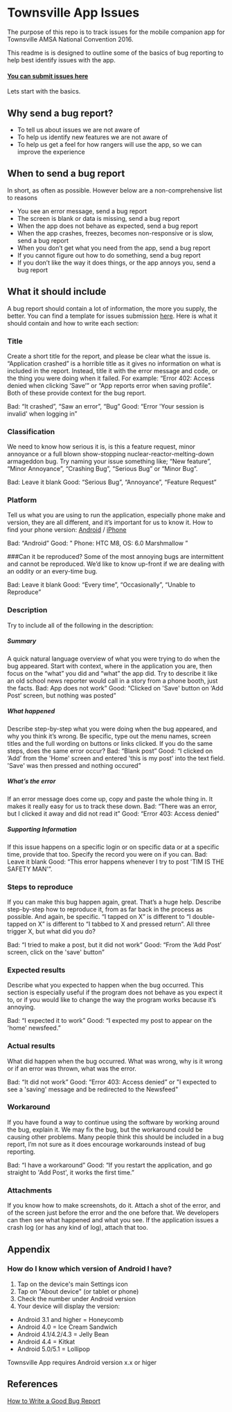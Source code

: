 # Townsville App Issues
The purpose of this repo is to track issues for the mobile companion app for Townsville AMSA National Convention 2016.

This readme is is designed to outline some of the basics of bug reporting to help best identify issues with the app.

#### [You can submit issues here](https://github.com/KrisnelC/townsville-app-issues/issues)

Lets start with the basics.

## Why send a bug report?
* To tell us about issues we are not aware of
* To help us identify new features we are not aware of
* To help us get a feel for how rangers will use the app, so we can improve the experience

## When to send a bug report
In short, as often as possible. However below are a non-comprehensive list to reasons
* You see an error message, send a bug report
* The screen is blank or data is missing, send a bug report
* When the app does not behave as expected, send a bug report
* When the app crashes, freezes, becomes non-responsive or is slow, send a bug report
* When you don’t get what you need from the app, send a bug report
* If you cannot figure out how to do something, send a bug report
* If you don’t like the way it does things, or the app annoys you, send a bug report

## What it should include

A bug report should contain a lot of information, the more you supply, the better. You can find a template for issues submission [here](). Here is what it should contain and how to write each section:

### Title
Create a short title for the report, and please be clear what the issue is. “Application crashed” is a horrible title as it gives no information on what is included in the report. Instead, title it with the error message and code, or the thing you were doing when it failed. For example: “Error 402: Access denied when clicking ‘Save’” or “App reports error when saving profile”. Both of these provide context for the bug report.

Bad: “It crashed”, “Saw an error”, “Bug”
Good: “Error 'Your session is invalid' when logging in”

### Classification
We need to know how serious it is, is this a feature request, minor annoyance or a full blown show-stopping nuclear-reactor-melting-down armageddon bug. Try naming your issue something like; “New feature”, “Minor Annoyance”, “Crashing Bug”, “Serious Bug” or “Minor Bug”.

Bad: Leave it blank
Good: “Serious Bug”, “Annoyance”, “Feature Request”

### Platform
Tell us what you are using to run the application, especially phone make and version, they are all different, and it’s important for us to know it.
How to find your phone version:  [Android](#-how-do-i-know-which-version-of-android-i-have) / [iPhone](https://support.apple.com/en-au/HT201685)

Bad: “Android”
Good: " Phone: HTC M8, OS: 6.0 Marshmallow ”

###Can it be reproduced?
Some of the most annoying bugs are intermittent and cannot be reproduced. We’d like to know up-front if we are dealing with an oddity or an every-time bug.

Bad: Leave it blank
Good: “Every time”, “Occasionally”, “Unable to Reproduce”
### Description
Try to include all of the following in the description:

##### Summary
A quick natural language overview of what you were trying to do when the bug appeared. Start with context, where in the application you are, then focus on the “what” you did and “what” the app did. Try to describe it like an old school news reporter would call in a story from a phone booth, just the facts.
Bad: App does not work”
Good: “Clicked on 'Save' button on ‘Add Post’ screen, but nothing was posted”

##### What happened
Describe step-by-step what you were doing when the bug appeared, and why you think it’s wrong. Be specific, type out the menu names, screen titles and the full wording on buttons or links clicked. If you do the same steps, does the same error occur?
Bad: “Blank post”
Good: “I clicked on ‘Add’ from the 'Home' screen and entered 'this is my post' into the text field. 'Save' was then pressed and nothing occured”

##### What’s the error
 If an error message does come up, copy and paste the whole thing in. It makes it really easy for us to track these down.
Bad: “There was an error, but I clicked it away and did not read it”
Good: “Error 403: Access denied”

##### Supporting Information
If this issue happens on a specific login or on specific data or at a specific time, provide that too. Specify the record you were on if you can.
Bad: Leave it blank
Good: “This error happens whenever I try to post 'TIM IS THE SAFETY MAN'”.

### Steps to reproduce
If you can make this bug happen again, great. That’s a huge help. Describe step-by-step how to reproduce it, from as far back in the process as possible. And again, be specific. “I tapped on X” is different to “I double-tapped on X” is different to “I tabbed to X and pressed return”. All three trigger X, but what did you do?

Bad: “I tried to make a post, but it did not work”
Good: “From the ‘Add Post’ screen, click on the 'save' button”

### Expected results
Describe what you expected to happen when the bug occurred. This section is especially useful if the program does not behave as you expect it to, or if you would like to change the way the program works because it’s annoying.

Bad: “I expected it to work”
Good: “I expected my post to appear on the 'home' newsfeed.”

### Actual results
What did happen when the bug occurred. What was wrong, why is it wrong or if an error was thrown, what was the error.

Bad: “It did not work”
Good: “Error 403: Access denied” or "I expected to see a 'saving' message and be redirected to the Newsfeed"

### Workaround
If you have found a way to continue using the software by working around the bug, explain it. We may fix the bug, but the workaround could be causing other problems. Many people think this should be included in a bug report, I’m not sure as it does encourage workarounds instead of bug reporting.

Bad: “I have a workaround”
Good: “If you restart the application, and go straight to 'Add Post', it works the first time.”

### Attachments
If you know how to make screenshots, do it. Attach a shot of the error, and of the screen just before the error and the one before that. We developers can then see what happened and what you see. If the application issues a crash log (or has any kind of log), attach that too.

## Appendix
### <a name="android-v"></a> How do I know which version of Android I have?
1. Tap on the device's main Settings icon
2. Tap on "About device" (or tablet or phone)
3. Check the number under Android version
4. Your device will display the version:


* Android 3.1 and higher = Honeycomb
* Android 4.0 = Ice Cream Sandwich
* Android 4.1/4.2/4.3 = Jelly Bean
* Android 4.4 = Kitkat
* Android 5.0/5.1 = Lollipop

Townsville App requires Android version x.x or higer


## References
[How to Write a Good Bug Report](http://noverse.com/blog/2012/06/how-to-write-a-good-bug-report/)

